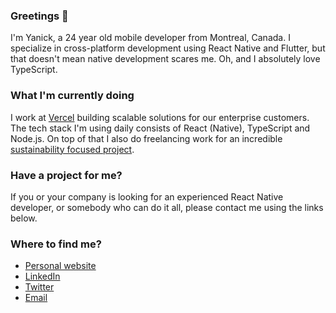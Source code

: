 ### Greetings 👋

I'm Yanick, a 24 year old mobile developer from Montreal, Canada. I specialize in cross-platform development using React Native and Flutter, but that doesn't mean native development scares me. Oh, and I absolutely love TypeScript.

### What I'm currently doing

I work at [Vercel](https://vercel.com) building scalable solutions for our enterprise customers. The tech stack I'm using daily consists of React (Native), TypeScript and Node.js. On top of that I also do freelancing work for an incredible [sustainability focused project](https://partage.club).

### Have a project for me?

If you or your company is looking for an experienced React Native developer, or somebody who can do it all, please contact me using the links below.

### Where to find me?

- [Personal website](https://yanickbelanger.dev)
- [LinkedIn](https://www.linkedin.com/in/yanick-belanger-dev)
- [Twitter](https://www.twitter.com/yanthedev)
- [Email](mailto:yanick.belanger@yahoo.com)

<!--
**emeraldsanto/emeraldsanto** is a ✨ _special_ ✨ repository because its `README.md` (this file) appears on your GitHub profile.

Here are some ideas to get you started:

- 🔭 I’m currently working on ...
- 🌱 I’m currently learning ...
- 👯 I’m looking to collaborate on ...
- 🤔 I’m looking for help with ...
- 💬 Ask me about ...
- 📫 How to reach me: ...
- 😄 Pronouns: ...
- ⚡ Fun fact: ...
-->
